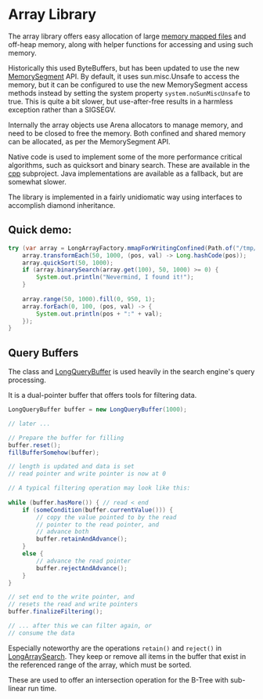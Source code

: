 # Array Library

The array library offers easy allocation of large [memory mapped files](https://en.wikipedia.org/wiki/Memory-mapped_file)
and off-heap memory, along with helper functions for accessing and using such memory.

Historically this used ByteBuffers, but has been updated to use the new [MemorySegment](https://openjdk.org/jeps/454) 
API.  By default, it uses sun.misc.Unsafe to access the memory, but it can be configured to use the new MemorySegment access
methods instead by setting the system property `system.noSunMiscUnsafe` to true.  This is quite a bit slower, but 
use-after-free results in a harmless exception rather than a SIGSEGV.

Internally the array objects use Arena allocators to manage memory, and need to be closed to free the memory.  Both
confined and shared memory can be allocated, as per the MemorySegment API.

Native code is used to implement some of the more performance critical algorithms, 
such as quicksort and binary search.  These are available in the [cpp](cpp) subproject.
Java implementations are available as a fallback, but are somewhat slower.

The library is implemented in a fairly unidiomatic way using interfaces to accomplish diamond inheritance. 

## Quick demo:
```java
try (var array = LongArrayFactory.mmapForWritingConfined(Path.of("/tmp/test"), 1<<16)) {
    array.transformEach(50, 1000, (pos, val) -> Long.hashCode(pos));
    array.quickSort(50, 1000);
    if (array.binarySearch(array.get(100), 50, 1000) >= 0) {
        System.out.println("Nevermind, I found it!");
    }
    
    array.range(50, 1000).fill(0, 950, 1);
    array.forEach(0, 100, (pos, val) -> {
        System.out.println(pos + ":" + val);
    });
}
```


## Query Buffers

The class and [LongQueryBuffer](java/nu/marginalia/array/buffer/LongQueryBuffer.java) is used heavily in the search engine's query processing.

It is a dual-pointer buffer that offers tools for filtering data.

```java
LongQueryBuffer buffer = new LongQueryBuffer(1000);

// later ...

// Prepare the buffer for filling
buffer.reset();
fillBufferSomehow(buffer); 

// length is updated and data is set
// read pointer and write pointer is now at 0

// A typical filtering operation may look like this:
        
while (buffer.hasMore()) { // read < end
    if (someCondition(buffer.currentValue())) {
        // copy the value pointed to by the read
        // pointer to the read pointer, and
        // advance both
        buffer.retainAndAdvance();
    }
    else {
        // advance the read pointer
        buffer.rejectAndAdvance();
    }
}

// set end to the write pointer, and 
// resets the read and write pointers
buffer.finalizeFiltering();

// ... after this we can filter again, or
// consume the data
```


Especially noteworthy are the operations `retain()` and `reject()` in [LongArraySearch](java/nu/marginalia/array/algo/LongArraySearch.java).
They keep or remove all items in the buffer that exist in the referenced range of the array,
which must be sorted.

These are used to offer an intersection operation for the B-Tree with sub-linear run time.  
